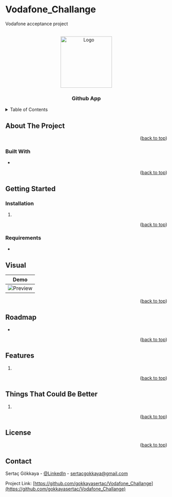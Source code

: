 # Vodafone_Challange
Vodafone acceptance project
<div id="top"></div>
<!--
*** Thanks for checking out the Best-README-Template. If you have a suggestion
*** that would make this better, please fork the repo and create a pull request
*** or simply open an issue with the tag "enhancement".
*** Don't forget to give the project a star!
*** Thanks again! Now go create something AMAZING! :D
-->



<!-- PROJECT LOGO -->
<br />
<div align="center">
  <a href="https://github.com/gokkayasertac/Vodafone_Challange">
    <img src="countryLogo.webp" alt="Logo" width="160" height="160">
  </a>

<h3 align="center">Github App</h3>

</div>



<!-- TABLE OF CONTENTS -->
<details>
  <summary>Table of Contents</summary>
  <ol>
    <li>
      <a href="#about-the-project">About The Project</a>
      <ul>
        <li><a href="#built-with">Built With</a></li>
      </ul>
    </li>
    <li>
      <a href="#getting-started">Getting Started</a>
      <ul>
        <li><a href="#prerequisites">Prerequisites</a></li>
        <li><a href="#installation">Installation</a></li>
      </ul>
    </li>
    <li><a href="#usage">Usage</a></li>
    <li><a href="#roadmap">Roadmap</a></li>
    <li><a href="#contributing">Contributing</a></li>
    <li><a href="#license">License</a></li>
    <li><a href="#contact">Contact</a></li>
    <li><a href="#acknowledgments">Acknowledgments</a></li>
  </ol>
</details>



<!-- ABOUT THE PROJECT -->
## About The Project

<p align="right">(<a href="#top">back to top</a>)</p>



### Built With

* 
<p align="right">(<a href="#top">back to top</a>)</p>



<!-- GETTING STARTED -->
## Getting Started

### Installation

1. 
<p align="right">(<a href="#top">back to top</a>)</p>

### Requirements

* 
<!-- USAGE EXAMPLES -->
## Visual
| Demo                |
|---------------------|
| ![Preview](app.gif) | 

<p align="right">(<a href="#top">back to top</a>)</p>



<!-- ROADMAP -->
## Roadmap

- 

<p align="right">(<a href="#top">back to top</a>)</p>



<!-- FEATURES -->
## Features
1. 
<p align="right">(<a href="#top">back to top</a>)</p>


<!-- THINGS THAT COULD BE BETTER -->
## Things That Could Be Better
1. 
<p align="right">(<a href="#top">back to top</a>)</p>



<!-- LICENSE -->
## License

<p align="right">(<a href="#top">back to top</a>)</p>



<!-- CONTACT -->
## Contact

Sertaç Gökkaya - [@LinkedIn](https://www.linkedin.com/in/sertacgokkaya/) - sertacgokkaya@gmail.com

Project Link: [https://github.com/gokkayasertac/Vodafone_Challange](https://github.com/gokkayasertac/Vodafone_Challange)


<!-- MARKDOWN LINKS & IMAGES -->
<!-- https://www.markdownguide.org/basic-syntax/#reference-style-links -->
